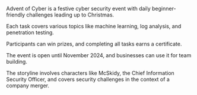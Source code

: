 Advent of Cyber is a festive cyber security event with daily beginner-friendly challenges leading up to Christmas. 

Each task covers various topics like machine learning, log analysis, and penetration testing. 

Participants can win prizes, and completing all tasks earns a certificate. 

The event is open until November 2024, and businesses can use it for team building. 

The storyline involves characters like McSkidy, the Chief Information Security Officer, and covers security challenges in the context of a company merger.
